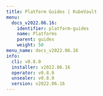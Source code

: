 ```yaml
---
title: Platform Guides | KubeVault
menu:
  docs_v2022.06.16:
    identifier: platform-guides
    name: Platforms
    parent: guides
    weight: 50
menu_name: docs_v2022.06.16
info:
  cli: v0.8.0
  installer: v2022.06.16
  operator: v0.8.0
  unsealer: v0.8.0
  version: v2022.06.16
---
```



